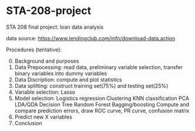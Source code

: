 # STA-208-project
STA 208 final project: loan data analysis

data source: https://www.lendingclub.com/info/download-data.action

Procedures (tentative):

0. Background and purposes
1. Data Prepocessing: read data, preliminary variable selection, transfer binary variables into dummy variables
2. Data Discription: compute and plot statistics
3. Data splitting: construct training set(75%) and testing set(25%)
4. Variable selection: Lasso
5. Model selection: Logistics regression
                    Clustering
                    KNN classification
                    PCA
                    LDA/QDA
                    Decision Tree
                    Random Forest
                    Bagging/boosting
Compute and compare prediction errors, draw ROC curve, PR curve, confusion matrix
6. Predict new X variables
7. Conclusion

